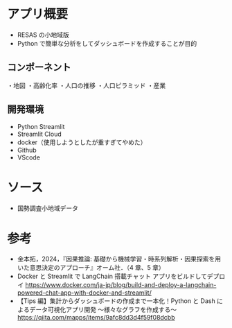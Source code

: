 # アプリ概要

- RESAS の小地域版
- Python で簡単な分析をしてダッシュボードを作成することが目的

## コンポーネント

・地図
・高齢化率
・人口の推移
・人口ピラミッド
・産業

## 開発環境

- Python Streamlit
- Streamlit Cloud
- docker（使用しようとしたが重すぎてやめた）
- Github
- VScode

# ソース

- 国勢調査小地域データ

# 参考

- 金本拓，2024，『因果推論: 基礎から機械学習・時系列解析・因果探索を用いた意思決定のアプローチ』オーム社．（4 章、5 章）
- Docker と Streamlit で LangChain 搭載チャット アプリをビルドしてデプロイ https://www.docker.com/ja-jp/blog/build-and-deploy-a-langchain-powered-chat-app-with-docker-and-streamlit/
- 【Tips 編】集計からダッシュボードの作成まで一本化！Python と Dash によるデータ可視化アプリ開発 〜様々なグラフを作成する〜 https://qiita.com/mapps/items/9afc8dd3d4f59f08dcbb
